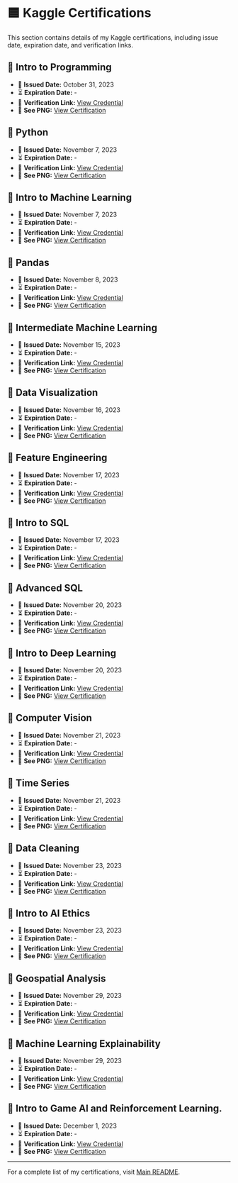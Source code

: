 # 🟦 Kaggle Certifications  

This section contains details of my Kaggle certifications, including issue date, expiration date, and verification links.  

## 📜 Intro to Programming
- 📅 **Issued Date:** October 31, 2023
- ⏳ **Expiration Date:** -
- 🔗 **Verification Link:** [View Credential](https://www.kaggle.com/learn/certification/muhammadravi251001/intro-to-programming)
- 📄 **See PNG:** [View Certification](intro_to_programming.png)

## 📜 Python
- 📅 **Issued Date:** November 7, 2023
- ⏳ **Expiration Date:** -
- 🔗 **Verification Link:** [View Credential](https://www.kaggle.com/learn/certification/muhammadravi251001/python)
- 📄 **See PNG:** [View Certification](python.png)

## 📜 Intro to Machine Learning
- 📅 **Issued Date:** November 7, 2023
- ⏳ **Expiration Date:** -
- 🔗 **Verification Link:** [View Credential](https://www.kaggle.com/learn/certification/muhammadravi251001/intro-to-machine-learning)
- 📄 **See PNG:** [View Certification](intro_to_machine_learning.png)

## 📜 Pandas
- 📅 **Issued Date:** November 8, 2023
- ⏳ **Expiration Date:** -
- 🔗 **Verification Link:** [View Credential](https://www.kaggle.com/learn/certification/muhammadravi251001/pandas)
- 📄 **See PNG:** [View Certification](pandas.png)

## 📜 Intermediate Machine Learning
- 📅 **Issued Date:** November 15, 2023
- ⏳ **Expiration Date:** -
- 🔗 **Verification Link:** [View Credential](https://www.kaggle.com/learn/certification/muhammadravi251001/intermediate-machine-learning)
- 📄 **See PNG:** [View Certification](intermediate_machine_learning.png)

## 📜 Data Visualization
- 📅 **Issued Date:** November 16, 2023
- ⏳ **Expiration Date:** -
- 🔗 **Verification Link:** [View Credential](https://www.kaggle.com/learn/certification/muhammadravi251001/data-visualization)
- 📄 **See PNG:** [View Certification](data_visualization.png)

## 📜 Feature Engineering
- 📅 **Issued Date:** November 17, 2023
- ⏳ **Expiration Date:** -
- 🔗 **Verification Link:** [View Credential](https://www.kaggle.com/learn/certification/muhammadravi251001/feature-engineering)
- 📄 **See PNG:** [View Certification](feature_engineering.png)

## 📜 Intro to SQL
- 📅 **Issued Date:** November 17, 2023
- ⏳ **Expiration Date:** -
- 🔗 **Verification Link:** [View Credential](https://www.kaggle.com/learn/certification/muhammadravi251001/intro-to-sql)
- 📄 **See PNG:** [View Certification](intro_to_sql.png)

## 📜 Advanced SQL
- 📅 **Issued Date:** November 20, 2023
- ⏳ **Expiration Date:** -
- 🔗 **Verification Link:** [View Credential](https://www.kaggle.com/learn/certification/muhammadravi251001/advanced-sql)
- 📄 **See PNG:** [View Certification](advanced_sql.png)

## 📜 Intro to Deep Learning
- 📅 **Issued Date:** November 20, 2023
- ⏳ **Expiration Date:** -
- 🔗 **Verification Link:** [View Credential](https://www.kaggle.com/learn/certification/muhammadravi251001/intro-to-deep-learning)
- 📄 **See PNG:** [View Certification](intro_to_deep_learning.png)

## 📜 Computer Vision
- 📅 **Issued Date:** November 21, 2023
- ⏳ **Expiration Date:** -
- 🔗 **Verification Link:** [View Credential](https://www.kaggle.com/learn/certification/muhammadravi251001/computer-vision)
- 📄 **See PNG:** [View Certification](computer_vision.png)

## 📜 Time Series
- 📅 **Issued Date:** November 21, 2023
- ⏳ **Expiration Date:** -
- 🔗 **Verification Link:** [View Credential](https://www.kaggle.com/learn/certification/muhammadravi251001/time-series)
- 📄 **See PNG:** [View Certification](time_series.png)

## 📜 Data Cleaning
- 📅 **Issued Date:** November 23, 2023
- ⏳ **Expiration Date:** -
- 🔗 **Verification Link:** [View Credential](https://www.kaggle.com/learn/certification/muhammadravi251001/data-cleaning)
- 📄 **See PNG:** [View Certification](data_cleaning.png)

## 📜 Intro to AI Ethics
- 📅 **Issued Date:** November 23, 2023
- ⏳ **Expiration Date:** -
- 🔗 **Verification Link:** [View Credential](https://www.kaggle.com/learn/certification/muhammadravi251001/intro-to-ai-ethics)
- 📄 **See PNG:** [View Certification](intro_to_ai_ethics.png)

## 📜 Geospatial Analysis
- 📅 **Issued Date:** November 29, 2023
- ⏳ **Expiration Date:** -
- 🔗 **Verification Link:** [View Credential](https://www.kaggle.com/learn/certification/muhammadravi251001/geospatial-analysis)
- 📄 **See PNG:** [View Certification](geospatial_analysis.png)

## 📜 Machine Learning Explainability
- 📅 **Issued Date:** November 29, 2023
- ⏳ **Expiration Date:** -
- 🔗 **Verification Link:** [View Credential](https://www.kaggle.com/learn/certification/muhammadravi251001/machine-learning-explainability)
- 📄 **See PNG:** [View Certification](machine_learning_explainability.png)

## 📜 Intro to Game AI and Reinforcement Learning.
- 📅 **Issued Date:** December 1, 2023
- ⏳ **Expiration Date:** -
- 🔗 **Verification Link:** [View Credential](https://www.kaggle.com/learn/certification/muhammadravi251001/intro-to-game-ai-and-reinforcement-learning)
- 📄 **See PNG:** [View Certification](intro_to_game_ai_and_reinforcement_learning.png)

---

For a complete list of my certifications, visit [Main README](../README.md).  